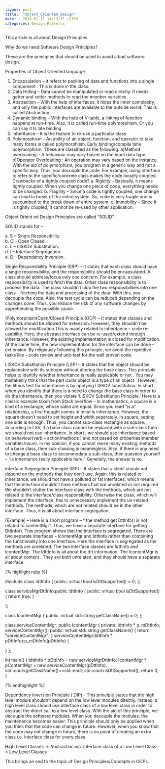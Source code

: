 ```yaml
---
layout: post
title:  "Object_Oriented_Design"
date:   2016-01-11 14:13:31 +1300
categories: Design_Patterns
---
```

This article is all about Design Principles.

Why do we need Software Design Principles?

These are the principles that should be used to avoid a bad software design.

Properties of Object Oriented language

1. Encapsulation – It refers to packing of data and functions into a single
component . This is done in the class.
2. Data Hiding – Data cannot be manipulated or read directly. It needs getter
and setter methods to read the member variables.
3. Abstraction – With the help of interfaces, it hides the inner complexity, and
only the public interfaces are available to the outside world. This is called
Abstraction.
4. Dynamic binding – With the help of V-table, a linking of function happens
at run-time. Also, it is called run-time polymorphism. Or you can say it is late
binding.
5. Inheritance – It is the feature to re-use a particular class.
6. Polymorphism – An ability of an object, function, and operator to take
many forms is called polymorphism. Early binding/compile time polymorphism.
These are classified as the following.
a)Method overloading. : A behaviour may vary based on the input data type.
b)Operator Overloading : An operation may vary based on the instance.
With the aid of polymorphism, you program in a generic way and not a specific
way. Thus, you decouple the code. For example, using interface to refer to
the specific/concrete class makes the code loosely coupled.
Drawbacks of a tightly coupled code?
a. Rigidity – Basically, it means tightly coupled. When you change one piece
of code, everything needs to be changed.
b. Fragility – Since a code is tightly coupled, one change can lead to break of
the entire system. So, code is very fragile and is succumbed to the break
down of entire system.
c. Immobility – Since it is tightly coupled, it cannot be re-used by other
application.

Object Orient ed Design Principles are called “SOLID“.

SOLID stands for –

a. S – Single Responsibility. <br>
b. O – Open Closed. <br>
c. L – LISKOV Substitution. <br>
d. I – Interface Segregation. <br>
e. D – Dependency Inversion. <br>

Single Responsibility Principle (SRP) – It states that each class should have a single responsibility, and the responsibility should be encapsulated. A
class should address/focus only one concern. For example, a class
responsibility is used to fetch the data. Other class responsibility is to process the data. The class shouldn’t club the two responsibilities into one class – fetching the data and processing of the data. With this, you decouple
the code. Also, the test cycle can be reduced depending on the changes done.
Thus, you reduce the risk of any software changes by apprehending the
possible cause.

(Polymorphism)Open/Closed Principle (OCP) – It states that classes and
methods should be allowed for extension. However, they shouldn’t be allowed
for modification.This is mainly related to inheritance – code re-usability.
Here, the abstract interface can be re-used/extend through inheritance.
However, the existing implementation is closed for modification.
At the same time, the new implementation for the interface can be done – ext ension. By religiously following this principle, we avoid the repetitive tasks like – code review and unit-test for the well proven code.

LISKOV Substitution Principle (LSP) – It states that the object should be
replaceable with its subtype without altering the base class. This principle
helps to identify whether inheritance is really applicable or not . You may
mistakenly think that the part icular object is a type of an object .
However, the litmus test for inheritance is by applying LISKOV substitution. In short , when you identify that there is a need to change the base class in order to do the inheritance, then you violate ‘LISKOV Substitution Principle.’ Here is a classic example taken from Stack overflow – In mathematics, a square is a kind of a rectangle, whose sides are equal. Since you read “is a” relationship, a
first thought comes in mind is inheritance. However, the square doesn’t need to
set height and width separately. In square, setting one side is enough. Thus,
you cannot sub-class rectangle as square. According to LSV, if a base class
cannot be replaced with a sub-class then we should not use inheritance. In
short , we should use inheritance based on behaviour(verb – action/methods )
and not based on properties(member variables/noun). In my opinion, if you
cannot reuse many existing methods of a base class, then sub-classing is
meaningless. Also, if there is any need to change a base class to
accommodate a sub-class, then question yourself – “Is inheritance really
applicable here.” Generally, the answer is no.

Interface Segregation Principle (ISP) – It states that a client should not
depend on the methods that they don’t use. Again, this is related to
inheritance, we should not have a polluted or fat interfaces, which means that
the interface shouldn’t have methods that are unrelated or not required. We
shouldn’t clutter the interface class with the methods, which are not
related to the interface/class responsibility. Otherwise the class, which will implement the interface, has to unnecessary implement the un-related methods.
The methods, which are not related should be in the other interface. Thus, it is all about interface segregation.

[Example] – Here is a short program – ” the method get DttInfo() is not related
to contentMgr”. Thus, we have a separate interface for getting DttInfo(). This
program shows that the interface is segregated. There are two separate
interfaces – IcontentMgr and IdttInfo rather than combining the functionality
into one interface. Here the interface is segregated as the methods are
unrelated. The two interface classes are IdttInfo and IcontentMgr. The IdttInfo
is all about the dtt information. The IcontentMgr is all about content . They
are both unrelated, and they should have a separate interface.

{% highlight ruby %}

#include<iostream>
class IdttInfo
{
 public:
    virtual bool isDttSupported() = 0;
};

class serviceMgrDttInfo:public IdttInfo
{
  public:
      virtual bool isDttSupported()
{
  return true;
}

};

class IcontentMgr
{
  public:
      virtual std::string getClassName() = 0;
};

class serviceContentMgr: public IcontentMgr
{
  private:
      IdttInfo * p_mDttInfo;
      serviceContentMgr();
  public:
      virtual std::string getClassName()
{
  return "serviceContentMgr";
}
serviceContentMgr(IdttInfo * pDttInfo):p_mDttInfo(pDttInfo)
{

}
};

int main()
{
  IdttInfo * pDttInfo = new serviceMgrDttInfo;
  IcontentMgr * pContentMgr = new serviceContentMgr(pDttInfo);
  std::cout<<pContentMgr->getClassName()<<std::endl;
  std::cout<<pDttInfo->isDttSupported();
  return 0;
}

{% endhighlight %}

Dependency Inversion Principle ( DIP) - This principle states that the high
level module shouldn’t depend on the low level modules directly. Instead, a
high level class should use interface class of a low level class in order to
abstract the direct call to a low level class. With the aid of this principle,
we decouple the software modules. When you decouple the modules, the
maintenance becomes easier. This principle should only be applied when you
think that the code can change in future. However, when you know that the
code may not change in future, there is no point of creating an extra class i.e.
Interface class for every class.

High Level Classes -> Abstraction via. Interface class of a Low Level Class -> Low Level Classes

This brings an end to the topic of Design Principles/Concepts in OOPs.
